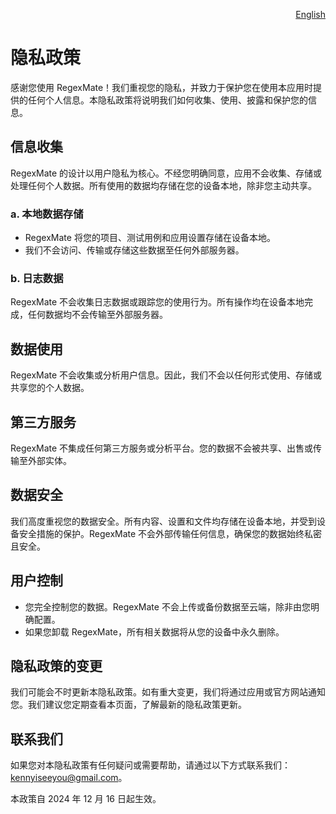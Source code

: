 <p align="right">
  <a href="./privacy-policy.md">English</a>
</p>
<!--rehype:style=float: right; bottom: -36px; position: relative;-->

隐私政策  
===  

感谢您使用 RegexMate！我们重视您的隐私，并致力于保护您在使用本应用时提供的任何个人信息。本隐私政策将说明我们如何收集、使用、披露和保护您的信息。  

## 信息收集  

RegexMate 的设计以用户隐私为核心。不经您明确同意，应用不会收集、存储或处理任何个人数据。所有使用的数据均存储在您的设备本地，除非您主动共享。  

### a. **本地数据存储**  

- RegexMate 将您的项目、测试用例和应用设置存储在设备本地。  
- 我们不会访问、传输或存储这些数据至任何外部服务器。  

### b. **日志数据**  

RegexMate 不会收集日志数据或跟踪您的使用行为。所有操作均在设备本地完成，任何数据均不会传输至外部服务器。  

## 数据使用  

RegexMate 不会收集或分析用户信息。因此，我们不会以任何形式使用、存储或共享您的个人数据。  

## 第三方服务  

RegexMate 不集成任何第三方服务或分析平台。您的数据不会被共享、出售或传输至外部实体。  

## 数据安全  

我们高度重视您的数据安全。所有内容、设置和文件均存储在设备本地，并受到设备安全措施的保护。RegexMate 不会外部传输任何信息，确保您的数据始终私密且安全。  

## 用户控制  

- 您完全控制您的数据。RegexMate 不会上传或备份数据至云端，除非由您明确配置。  
- 如果您卸载 RegexMate，所有相关数据将从您的设备中永久删除。  

## 隐私政策的变更  

我们可能会不时更新本隐私政策。如有重大变更，我们将通过应用或官方网站通知您。我们建议您定期查看本页面，了解最新的隐私政策更新。  

## 联系我们  

如果您对本隐私政策有任何疑问或需要帮助，请通过以下方式联系我们：[kennyiseeyou@gmail.com](mailto:kennyiseeyou@gmail.com)。  

本政策自 2024 年 12 月 16 日起生效。  